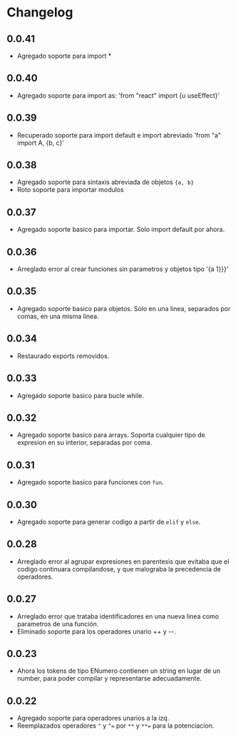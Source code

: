 # Changelog

## 0.0.41

- Agregado soporte para import *

## 0.0.40

- Agregado soporte para import as: 'from "react" import {u useEffect}'

## 0.0.39

- Recuperado soporte para import default e import abreviado 'from "a" import A, {b, c}'

## 0.0.38

- Agregado soporte para sintaxis abreviada de objetos `{a, b}`
- Roto soporte para importar modulos

## 0.0.37

- Agregado soporte basico para importar. Solo import default por ahora.

## 0.0.36

- Arreglado error al crear funciones sin parametros y objetos tipo '{a 1}}}'

## 0.0.35

- Agregado soporte basico para objetos. Solo en una linea, separados por comas, en una misma linea.

## 0.0.34

- Restaurado exports removidos.

## 0.0.33

- Agregado soporte basico para bucle while.

## 0.0.32

- Agregado soporte basico para arrays. Soporta cualquier tipo de expresion en su interior, separadas por coma.

## 0.0.31

- Agregado soporte basico para funciones con `fun`.

## 0.0.30

- Agregado soporte para generar codigo a partir de `elif` y `else`.

## 0.0.28

- Arreglado error al agrupar expresiones en parentesis que evitaba que el codigo continuara compilandose,
  y que malograba la precedencia de operadores.

## 0.0.27

- Arreglado error que trataba identificadores en una nueva linea como parametros de una función.
- Eliminado soporte para los operadores unario ++ y --.

## 0.0.23

- Ahora los tokens de tipo ENumero contienen un string en lugar de un number,
  para poder compilar y representarse adecuadamente.

## 0.0.22

- Agregado soporte para operadores unarios a la izq.
- Reemplazados operadores `^` y `^=` por `**` y `**=` para la potenciacion.
